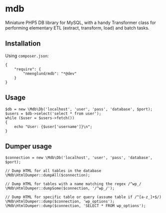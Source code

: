 # mdb

Miniature PHP5 DB library for MySQL, with a handy Transformer class for performing
elementary ETL (extract, transform, load) and batch tasks.

## Installation

Using `composer.json`:

    {
        "require": {
            "nmenglund/mdb": "*@dev"
        }
    }

## Usage

    $db = new \Mdb\Db('localhost', 'user', 'pass', 'database', $port);
    $users = $db->select('select * from user');
    while ($user = $users->fetch())
    {
        echo "User: {$user['username']}\n";
    }

## Dumper usage

    $connection = new \Mdb\Db('localhost', 'user', 'pass', 'database', $port);

    // Dump HTML for all tables in the database
    \Mdb\HtmlDumper::dumpAll($connection);

    // Dump HTML for tables with a name matching the regex /^wp_/
    \Mdb\HtmlDumper::dumpSome($connection, '/^wp_/');

    // Dump HTML for specific table or query (assume table if /^[a-z_]+$/)
    \Mdb\HtmlDumper::dump($connection, 'wp_options');
    \Mdb\HtmlDumper::dump($connection, 'SELECT * FROM wp_options');